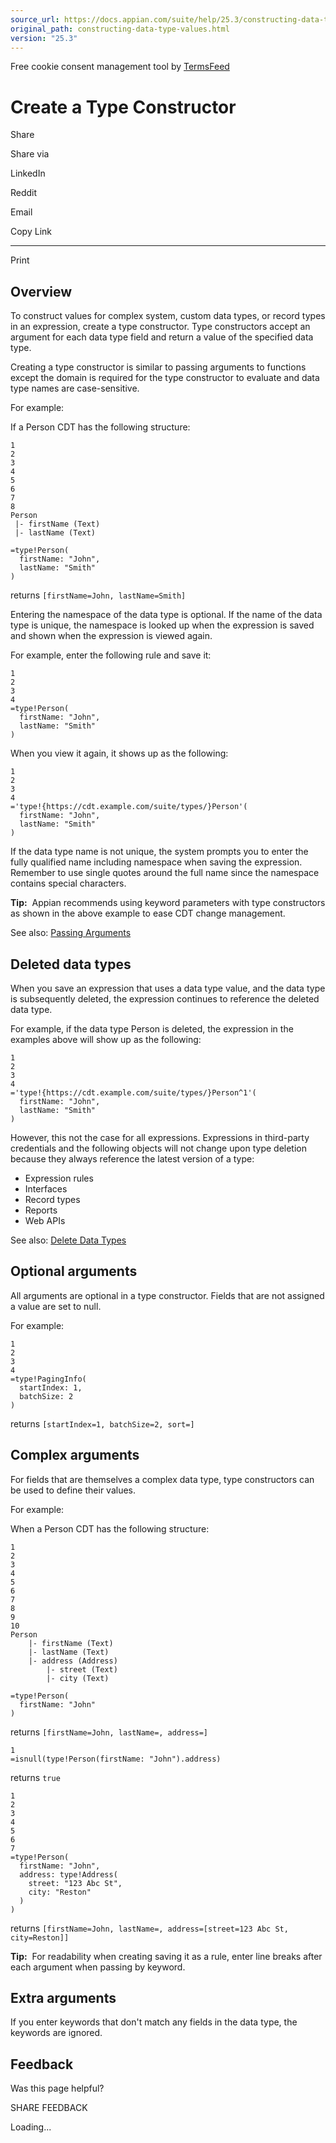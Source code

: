 ```yaml
---
source_url: https://docs.appian.com/suite/help/25.3/constructing-data-type-values.html
original_path: constructing-data-type-values.html
version: "25.3"
---
```


Free cookie consent management tool by [TermsFeed](https://www.termsfeed.com/)

# Create a Type Constructor

Share

Share via

LinkedIn

Reddit

Email

Copy Link

* * *

Print

## Overview

To construct values for complex system, custom data types, or record types in an expression, create a type constructor. Type constructors accept an argument for each data type field and return a value of the specified data type.

Creating a type constructor is similar to passing arguments to functions except the domain is required for the type constructor to evaluate and data type names are case-sensitive.

For example:

If a Person CDT has the following structure:

```
1
2
3
4
5
6
7
8
Person
 |- firstName (Text)
 |- lastName (Text)

=type!Person(
  firstName: "John",
  lastName: "Smith"
)
```

returns `[firstName=John, lastName=Smith]`

Entering the namespace of the data type is optional. If the name of the data type is unique, the namespace is looked up when the expression is saved and shown when the expression is viewed again.

For example, enter the following rule and save it:

```
1
2
3
4
=type!Person(
  firstName: "John",
  lastName: "Smith"
)
```

When you view it again, it shows up as the following:

```
1
2
3
4
='type!{https://cdt.example.com/suite/types/}Person'(
  firstName: "John",
  lastName: "Smith"
)
```

If the data type name is not unique, the system prompts you to enter the fully qualified name including namespace when saving the expression. Remember to use single quotes around the full name since the namespace contains special characters.

**Tip:**  Appian recommends using keyword parameters with type constructors as shown in the above example to ease CDT change management.

See also: [Passing Arguments](passing-arguments.html)

## Deleted data types

When you save an expression that uses a data type value, and the data type is subsequently deleted, the expression continues to reference the deleted data type.

For example, if the data type Person is deleted, the expression in the examples above will show up as the following:

```
1
2
3
4
='type!{https://cdt.example.com/suite/types/}Person^1'(
  firstName: "John",
  lastName: "Smith"
)
```

However, this not the case for all expressions. Expressions in third-party credentials and the following objects will not change upon type deletion because they always reference the latest version of a type:

-   Expression rules
-   Interfaces
-   Record types
-   Reports
-   Web APIs

See also: [Delete Data Types](Custom_Data_Types.html#delete)

## Optional arguments

All arguments are optional in a type constructor. Fields that are not assigned a value are set to null.

For example:

```
1
2
3
4
=type!PagingInfo(
  startIndex: 1,
  batchSize: 2
)
```

returns `[startIndex=1, batchSize=2, sort=]`

## Complex arguments

For fields that are themselves a complex data type, type constructors can be used to define their values.

For example:

When a Person CDT has the following structure:

```
1
2
3
4
5
6
7
8
9
10
Person
    |- firstName (Text)
    |- lastName (Text)
    |- address (Address)
        |- street (Text)
        |- city (Text)

=type!Person(
  firstName: "John"
)
```

returns `[firstName=John, lastName=, address=]`

```
1
=isnull(type!Person(firstName: "John").address)
```

returns `true`

```
1
2
3
4
5
6
7
=type!Person(
  firstName: "John",
  address: type!Address(
    street: "123 Abc St",
    city: "Reston"
  )
)
```

returns `[firstName=John, lastName=, address=[street=123 Abc St, city=Reston]]`

**Tip:**  For readability when creating saving it as a rule, enter line breaks after each argument when passing by keyword.

## Extra arguments

If you enter keywords that don't match any fields in the data type, the keywords are ignored.

## Feedback

Was this page helpful?

SHARE FEEDBACK

Loading...